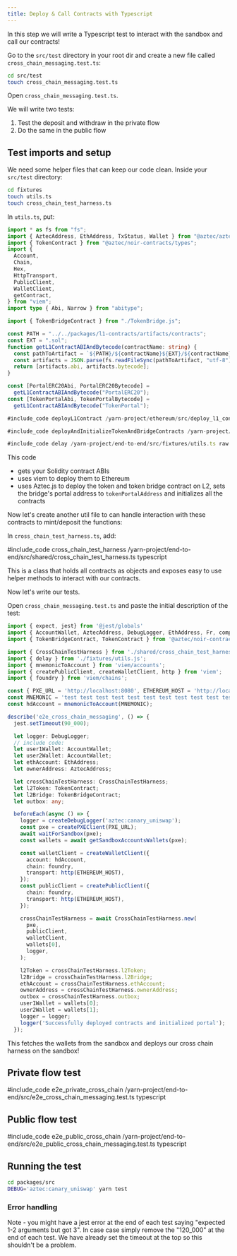 ```yaml
---
title: Deploy & Call Contracts with Typescript
---
```


In this step we will write a Typescript test to interact with the sandbox and call our contracts!

Go to the `src/test` directory in your root dir and create a new file called `cross_chain_messaging.test.ts`:

```bash
cd src/test
touch cross_chain_messaging.test.ts
```

Open `cross_chain_messaging.test.ts`.

We will write two tests:

1. Test the deposit and withdraw in the private flow
2. Do the same in the public flow

## Test imports and setup

We need some helper files that can keep our code clean. Inside your `src/test` directory:

```bash
cd fixtures
touch utils.ts
touch cross_chain_test_harness.ts
```

In `utils.ts`, put:

```typescript
import * as fs from "fs";
import { AztecAddress, EthAddress, TxStatus, Wallet } from "@aztec/aztec.js";
import { TokenContract } from "@aztec/noir-contracts/types";
import {
  Account,
  Chain,
  Hex,
  HttpTransport,
  PublicClient,
  WalletClient,
  getContract,
} from "viem";
import type { Abi, Narrow } from "abitype";

import { TokenBridgeContract } from "./TokenBridge.js";

const PATH = "../../packages/l1-contracts/artifacts/contracts";
const EXT = ".sol";
function getL1ContractABIAndBytecode(contractName: string) {
  const pathToArtifact = `${PATH}/${contractName}${EXT}/${contractName}.json`;
  const artifacts = JSON.parse(fs.readFileSync(pathToArtifact, "utf-8"));
  return [artifacts.abi, artifacts.bytecode];
}

const [PortalERC20Abi, PortalERC20Bytecode] =
  getL1ContractABIAndBytecode("PortalERC20");
const [TokenPortalAbi, TokenPortalBytecode] =
  getL1ContractABIAndBytecode("TokenPortal");

#include_code deployL1Contract /yarn-project/ethereum/src/deploy_l1_contracts.ts raw

#include_code deployAndInitializeTokenAndBridgeContracts /yarn-project/end-to-end/src/shared/cross_chain_test_harness.ts raw

#include_code delay /yarn-project/end-to-end/src/fixtures/utils.ts raw
```

This code

- gets your Solidity contract ABIs
- uses viem to deploy them to Ethereum
- uses Aztec.js to deploy the token and token bridge contract on L2, sets the bridge's portal address to `tokenPortalAddress` and initializes all the contracts

Now let's create another util file to can handle interaction with these contracts to mint/deposit the functions:

In `cross_chain_test_harness.ts`, add:

#include_code cross_chain_test_harness /yarn-project/end-to-end/src/shared/cross_chain_test_harness.ts typescript

This is a class that holds all contracts as objects and exposes easy to use helper methods to interact with our contracts.

Now let's write our tests.

Open `cross_chain_messaging.test.ts` and paste the initial description of the test:

```typescript
import { expect, jest} from '@jest/globals'
import { AccountWallet, AztecAddress, DebugLogger, EthAddress, Fr, computeAuthWitMessageHash, createDebugLogger, createPXEClient, getSandboxAccountsWallets, waitForSandbox } from '@aztec/aztec.js';
import { TokenBridgeContract, TokenContract } from '@aztec/noir-contracts/types';

import { CrossChainTestHarness } from './shared/cross_chain_test_harness.js';
import { delay } from './fixtures/utils.js';
import { mnemonicToAccount } from 'viem/accounts';
import { createPublicClient, createWalletClient, http } from 'viem';
import { foundry } from 'viem/chains';

const { PXE_URL = 'http://localhost:8080', ETHEREUM_HOST = 'http://localhost:8545' } = process.env;
const MNEMONIC = 'test test test test test test test test test test test junk';
const hdAccount = mnemonicToAccount(MNEMONIC);

describe('e2e_cross_chain_messaging', () => {
  jest.setTimeout(90_000);

  let logger: DebugLogger;
  // include code:
  let user1Wallet: AccountWallet;
  let user2Wallet: AccountWallet;
  let ethAccount: EthAddress;
  let ownerAddress: AztecAddress;

  let crossChainTestHarness: CrossChainTestHarness;
  let l2Token: TokenContract;
  let l2Bridge: TokenBridgeContract;
  let outbox: any;

  beforeEach(async () => {
    logger = createDebugLogger('aztec:canary_uniswap');
    const pxe = createPXEClient(PXE_URL);
    await waitForSandbox(pxe);
    const wallets = await getSandboxAccountsWallets(pxe);

    const walletClient = createWalletClient({
      account: hdAccount,
      chain: foundry,
      transport: http(ETHEREUM_HOST),
    });
    const publicClient = createPublicClient({
      chain: foundry,
      transport: http(ETHEREUM_HOST),
    });

    crossChainTestHarness = await CrossChainTestHarness.new(
      pxe,
      publicClient,
      walletClient,
      wallets[0],
      logger,
    );

    l2Token = crossChainTestHarness.l2Token;
    l2Bridge = crossChainTestHarness.l2Bridge;
    ethAccount = crossChainTestHarness.ethAccount;
    ownerAddress = crossChainTestHarness.ownerAddress;
    outbox = crossChainTestHarness.outbox;
    user1Wallet = wallets[0];
    user2Wallet = wallets[1];
    logger = logger;
    logger('Successfully deployed contracts and initialized portal');
  });
```

This fetches the wallets from the sandbox and deploys our cross chain harness on the sandbox!

## Private flow test

#include_code e2e_private_cross_chain /yarn-project/end-to-end/src/e2e_cross_chain_messaging.test.ts typescript

## Public flow test

#include_code e2e_public_cross_chain /yarn-project/end-to-end/src/e2e_public_cross_chain_messaging.test.ts typescript

## Running the test

```bash
cd packages/src
DEBUG='aztec:canary_uniswap' yarn test
```

### Error handling

Note - you might have a jest error at the end of each test saying "expected 1-2 arguments but got 3". In case case simply remove the "120_000" at the end of each test. We have already set the timeout at the top so this shouldn't be a problem.
